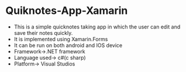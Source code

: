 # Quiknotes-App-Xamarin

* This is a simple quicknotes taking app in which the user can edit and save their notes quickly.
* It is implemented using Xamarin.Forms
* It can be run on both android and IOS device
* Framework->.NET framework
* Language used-> c#(c sharp)
* Platform-> Visual Studios


